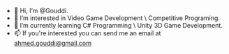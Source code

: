 - 👋 Hi, I’m @Gouddi.
- 👀 I’m interested in Video Game Development \ Competitive Programing.
- 🌱 I’m currently learning C# Programming \ Unity 3D Game Development.
- 📫 If you're interested you can send me an email at ahmed.gouddi@gmail.com
